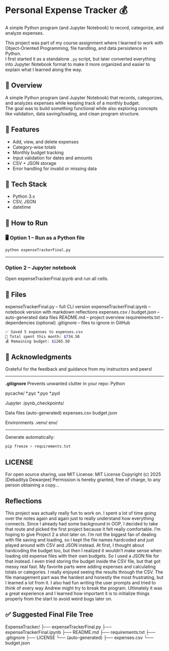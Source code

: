 # Personal Expense Tracker 💰
A simple Python program (and Jupyter Notebook) to record, categorize, and analyze expenses.

This project was part of my course assignment where I learned to work with Object-Oriented Programming, file handling, and data persistence in Python.  
I first started it as a standalone `.py` script, but later converted everything into Jupyter Notebook format to make it more organized and easier to explain what I learned along the way.

## 📘 Overview
A simple Python program (and Jupyter Notebook) that records, categorizes, and analyzes expenses while keeping track of a monthly budget.  
The goal was to build something functional while also exploring concepts like validation, data saving/loading, and clean program structure.

## 🧩 Features
- Add, view, and delete expenses  
- Category-wise totals  
- Monthly budget tracking  
- Input validation for dates and amounts  
- CSV + JSON storage  
- Error handling for invalid or missing data  

## 🧠 Tech Stack
- Python 3.x  
- CSV, JSON  
- datetime  

## 🚀 How to Run

### 🖥️ Option 1 – Run as a Python file
```bash
python expenseTrackerFinal.py
```
---
### Option 2 – Jupyter notebook
Open expenseTrackerFinal.ipynb and run all cells.

## 📂 Files
expenseTrackerFinal.py – full CLI version
expenseTrackerFinal.ipynb – notebook version with markdown reflections
expenses.csv / budget.json – auto-generated data files
README.md – project overview
requirements.txt – dependencies (optional)
.gitignore – files to ignore in GitHub

```bash
✅ Saved 5 expenses to expenses.csv
💸 Total spent this month: $734.50
💰 Remaining budget: $1265.50
```

## 🙌 Acknowledgments
Grateful for the feedback and guidance from my instructors and peers!

---

**.gitignore**
Prevents unwanted clutter in your repo:
Python

pycache/
*.pyc
*.pyo
*.pyd

Jupyter
.ipynb_checkpoints/

Data files (auto-generated)
expenses.csv
budget.json

Environments
.venv/
env/

---

Generate automatically:
```bash
pip freeze > requirements.txt
```

## LICENSE
For open source sharing, use MIT License:
MIT License
Copyright (c) 2025 [Debaditya Dewanjee]
Permission is hereby granted, free of charge, to any person obtaining a copy...

## Reflections
This project was actually really fun to work on. I spent a lot of time going over the notes again and again just to really understand how everything connects. Since I already had some background in OOP, I decided to take that route and picked the first project because it felt really comfortable. I’m hoping to give Project 2 a shot later on. I’m not the biggest fan of dealing with file saving and loading, so I kept the file names hardcoded and just played around with CSV and JSON instead. At first, I thought about hardcoding the budget too, but then I realized it wouldn’t make sense when loading old expense files with their own budgets. So I used a JSON file for that instead. I even tried storing the budget inside the CSV file, but that got messy real fast. My favorite parts were adding expenses and calculating totals or categories. I really enjoyed seeing the results through the CSV. The file management part was the hardest and honestly the most frustrating, but I learned a lot from it. I also had fun writing the user prompts and tried to think of every way Andrew might try to break the program. Ultimately it was a great experience and I learned how important it is to initialize things properly from the start to avoid weird bugs later on.

## ✅ Suggested Final File Tree
ExpenseTracker/
├── expenseTrackerFinal.py
├── expenseTrackerFinal.ipynb
├── README.md
├── requirements.txt
├── .gitignore
├── LICENSE
└── (auto-generated)
    ├── expenses.csv
    └── budget.json
